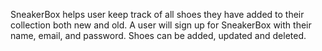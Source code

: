 SneakerBox helps user keep track of all shoes they have added to their collection both new and old. A user will sign up for SneakerBox with their name, email, and password. Shoes can be added, updated and deleted.
